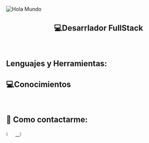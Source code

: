 ![Hola Mundo](https://github.com/WanCirone/FerreyraLautaro/blob/main/assets/holamundo.gif)

<h2 align="center">
  💻Desarrlador FullStack
</h2>

&nbsp;&nbsp;

## Lenguajes y Herramientas:

<p>
  <h2>
  💻Conocimientos
</h2>
</p>

&nbsp;

## :paperclip: Como contactarme:

<span >
<a href="https://www.linkedin.com/in/lautaro-ferreyra-6713201ba/" ><img width="5%" src="https://cdn-icons-png.flaticon.com/128/121/121509.png"> &nbsp;
<a href="mailto:ferreyralautaro69@gmail.com" ><img width="5%" src="">
</span>
